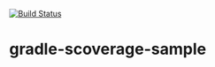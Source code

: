 [![Build Status](https://travis-ci.org/scoverage/gradle-scoverage-sample.png?branch=master)](https://travis-ci.org/scoverage/gradle-scoverage-sample)

gradle-scoverage-sample
=======================
